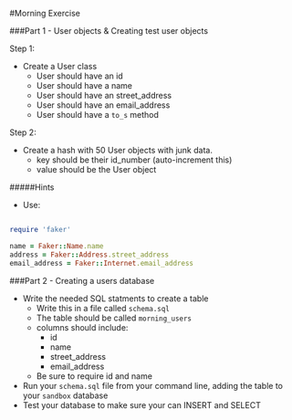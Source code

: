 #Morning Exercise

###Part 1 - User objects & Creating test user objects

Step 1:
- Create a User class
  - User should have an id
  - User should have a name
  - User should have an street_address
  - User should have an email_address
  - User should have a `to_s` method

Step 2:
- Create a hash with 50 User objects with junk data.
  - key should be their id_number (auto-increment this)
  - value should be the User object

#####Hints
- Use:

```ruby

require 'faker'

name = Faker::Name.name
address = Faker::Address.street_address
email_address = Faker::Internet.email_address
```

###Part 2 - Creating a users database
- Write the needed SQL statments to create a table
  - Write this in a file called `schema.sql`
  - The table should be called `morning_users`
  - columns should include:
    - id
    - name
    - street_address
    - email_address
  - Be sure to require id and name
- Run your `schema.sql` file from your command line, adding the table to your `sandbox` database
- Test your database to make sure your can INSERT and SELECT